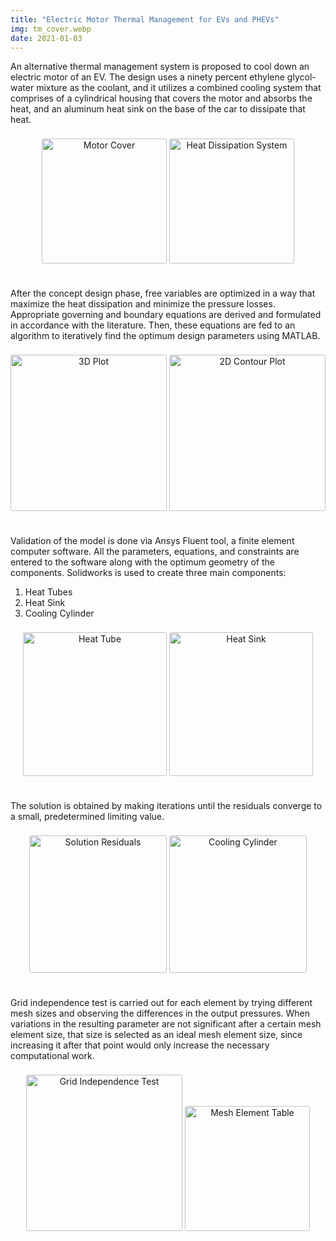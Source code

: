 ```yaml
---
title: "Electric Motor Thermal Management for EVs and PHEVs"
img: tm_cover.webp
date: 2021-01-03
---
```


An alternative thermal management system is proposed to cool down an electric motor of an EV. The design uses a ninety percent ethylene glycol-water mixture as the coolant, and it utilizes a combined cooling system that comprises of a cylindrical housing that covers the motor and absorbs the heat, and an aluminum heat sink on the base of the car to dissipate that heat.

<center>
<img src="/images/tm_motor.jpg" alt="Motor Cover" style="height:200px; border-radius: 3px; margin-top: 8px; margin-bottom: 8px;"/>
<img src="/images/tm_solid.jpg" alt="Heat Dissipation System" style="height: 200px; border-radius: 3px; margin-top: 8px; margin-bottom: 8px;"/>
</center>
<br>

After the concept design phase, free variables are optimized in a way that maximize the heat dissipation and minimize the pressure losses. Appropriate governing and boundary equations are derived and formulated in accordance with the literature. Then, these equations are fed to an algorithm to iteratively find the optimum design parameters using MATLAB.

<center>
<img src="/images/tm_matlab1.jpg" alt="3D Plot" style="height:250px; border-radius: 3px; margin-top: 8px; margin-bottom: 8px;"/>
<img src="/images/tm_matlab2.jpg" alt="2D Contour Plot" style="height: 250px; border-radius: 3px; margin-top: 8px; margin-bottom: 8px;"/>
</center>
<br>

Validation of the model is done via Ansys Fluent tool, a finite element computer software. All the parameters, equations, and constraints are entered to the software along with the optimum geometry of the components. Solidworks is used to create three main components:
1. Heat Tubes
1. Heat Sink
1. Cooling Cylinder

<center>
<img src="/images/tm_tube.jpg" alt="Heat Tube" style="height:230px; border-radius: 3px; margin-top: 8px; margin-bottom: 8px;"/>
<img src="/images/tm_heatsink.jpg" alt="Heat Sink" style="height: 230px; border-radius: 3px; margin-top: 8px; margin-bottom: 8px;"/>
</center>
<br>

The solution is obtained by making iterations until the residuals converge to a small, predetermined limiting value.

<center>
<img src="/images/tm_res.jpg" alt="Solution Residuals" style="height:220px; border-radius: 3px; margin-top: 8px; margin-bottom: 8px;"/>
<img src="/images/tm_cool.jpg" alt="Cooling Cylinder" style="height: 220px; border-radius: 3px; margin-top: 8px; margin-bottom: 8px;"/>
</center>
<br>

Grid independence test is carried out for each element by trying different mesh sizes and observing the differences in the
output pressures. When variations in the resulting parameter are not significant after a certain mesh element size, that size is selected as an ideal mesh element size, since increasing it after that point would only increase the necessary computational work.

<center>
<img src="/images/tm_grid.jpg" alt="Grid Independence Test" style="height:250px; border-radius: 3px; margin-top: 8px; margin-bottom: 8px;"/>
<img src="/images/tm_mesh.jpg" alt="Mesh Element Table" style="height: 200px; border-radius: 3px; margin-top: 8px; margin-bottom: 8px;"/>
</center>


